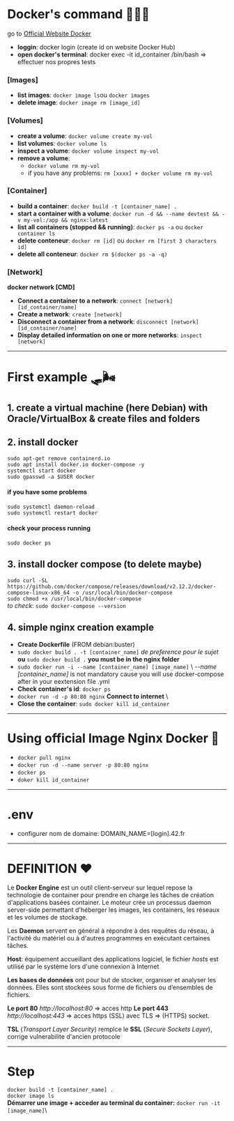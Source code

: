 # Docker's command 👩🏽‍🔧
go to [Official Website Docker](https://docs.docker.com/engine/reference/commandline/docker/)


 - **loggin**: docker login (create id on website Docker Hub)
 - **open  docker's terminal**: docker exec -it id_container /bin/bash => effectuer nos propres tests

 ### [Images]

 - **list images**: ```docker image ls```ou ```docker images``` 
 - **delete image**: ```docker image rm [image_id]```
 ### [Volumes]
 - **create a volume**: ```docker volume create my-vol```
 - **list volumes**: ```docker volume ls```
 - **inspect a volume**: ```docker volume inspect my-vol```
 - **remove a volume**:
    - ```docker volume rm my-vol```
    - if you have any problems: ```rm [xxxx] + docker volume rm my-vol```
 ### [Container]
 - **build a container**: ```docker build -t [container_name] .```
 - **start a container with a volume**: ```docker run -d && --name devtest && -v my-vol:/app && nginx:latest```
 - **list all containers (stopped && running)**: ```docker ps -a``` ou ```docker container ls``` 
 - **delete conteneur**: ```docker rm [id]``` ou ```docker rm [first 3 characters id]```
 - **delete all conteneur**: ```docker rm $(docker ps -a -q)```
 ### [Network]
  **docker network [CMD]**
  - **Connect a container to a network**:    ```connect [network] [id_container/name]```
  - **Create a network**: ```create [network]```     
  - **Disconnect a container from a network**: ```disconnect [network] [id_container/name]``` 
  - **Display detailed information on one or more networks**: ```inspect [network]```

---

# First example 🛷🌬

## 1. create a virtual machine (here Debian) with Oracle/VirtualBox & create files and folders
## 2. install docker
```sudo apt-get remove containerd.io```\
```sudo apt install docker.io docker-compose -y```\
```systemctl start docker```\
```sudo gpasswd -a $USER docker```
#### if you have some problems
```sudo systemctl daemon-reload``` \
```sudo systemctl restart docker```
#### check your process running
```sudo docker ps ```

## 3. install docker compose (__to delete maybe__)
```sudo curl -SL https://github.com/docker/compose/releases/download/v2.12.2/docker-compose-linux-x86_64 -o /usr/local/bin/docker-compose``` \
```sudo chmod +x /usr/local/bin/docker-compose``` \
*to check*: ```sudo docker-compose --version```

## 4. simple nginx creation example  
- **Create Dockerfile** (FROM debian:buster)
- ```sudo docker build . -t [container_name]``` *de preference pour le sujet* **ou** ```sudo docker build .```  **you must be in the nginx folder**
- ```sudo docker run -i --name [container_name] [image_name]``` \ *--name [container_name]* is not mandatory cause you will use docker-compose after in your eextension file .yml
- **Check container's id**: ```docker ps```
- ```docker run -d -p 80:80 nginx```
**Connect to internet** \
- **Close the container**: ```sudo docker kill id_container```


---

# Using official Image Nginx Docker 🎢
- ```docker pull nginx```
- ```docker run -d --name server -p 80:80 nginx```
- ```docker ps```
- ```doker kill id_container```


---

# .env

- configurer nom de domaine: DOMAIN_NAME=[login].42.fr


---

# DEFINITION ❤️

Le **Docker Engine** est un outil client-serveur sur lequel repose la technologie de container pour prendre en charge les tâches de création d'applications basées container. Le moteur crée un processus daemon server-side permettant d'héberger les images, les containers, les réseaux et les volumes de stockage.

Les **Daemon** servent en général à répondre à des requêtes du réseau, à l'activité du matériel ou à d'autres programmes en exécutant certaines tâches.

**Host**: équipement accueillant des applications logiciel, le fichier *hosts* est utilisé par le système lors d'une connexion à Internet

**Les bases de données** ont pour but de stocker, organiser et analyser les données. Elles sont stockées sous forme de fichiers ou d’ensembles de fichiers.

**Le port 80** *http://localhost:80* => acces http
**Le port 443** *http://localhost:443* => acces https (SSL)
avec TLS => (HTTPS) socket.

**TSL** (*Transport Layer Security*) remplce le **SSL** (*Secure Sockets Layer*), corrige vulnerabilite d'ancien protocole


---


# Step

```docker build -t [container_name] . ```\
```docker image ls ```\
**Démarrer une image  + acceder au terminal du container:** ```docker run -it [image_name]```\

